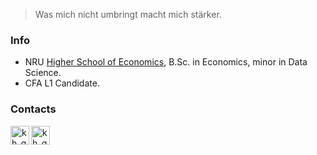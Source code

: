 > Was mich nicht umbringt macht mich stärker.

### Info
* NRU [Higher School of Economics](https://www.hse.ru/en/), B.Sc. in Economics, minor in Data Science. 
* CFA L1 Candidate.

### Contacts
[<img align="left" alt="kh_gleb_linkedin" width="30px" src="https://www.flaticon.com/svg/static/icons/svg/145/145807.svg"/>](https://www.linkedin.com/in/khaykingleb)
[<img align="left" alt="kh_gleb_kaggle" width="30px" src="https://img.icons8.com/windows/32/4a90e2/kaggle.svg"/>](https://www.kaggle.com/glebkhaykin)
